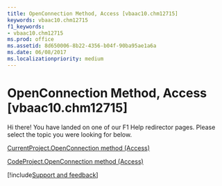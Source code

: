 ```yaml
---
title: OpenConnection Method, Access [vbaac10.chm12715]
keywords: vbaac10.chm12715
f1_keywords:
- vbaac10.chm12715
ms.prod: office
ms.assetid: 8d650006-8b22-4356-b04f-90ba95ae1a6a
ms.date: 06/08/2017
ms.localizationpriority: medium
---
```



# OpenConnection Method, Access [vbaac10.chm12715]

Hi there! You have landed on one of our F1 Help redirector pages. Please select the topic you were looking for below.

[CurrentProject.OpenConnection method (Access)](https://msdn.microsoft.com/library/37b5d50c-ddc9-97d4-2b8f-068ba2702e6d%28Office.15%29.aspx)

[CodeProject.OpenConnection method (Access)](https://msdn.microsoft.com/library/ed67b379-20aa-0d4c-11e0-3bb2fbe4ff06%28Office.15%29.aspx)

[!include[Support and feedback](~/includes/feedback-boilerplate.md)]